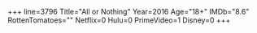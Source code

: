 +++
line=3796
Title="All or Nothing"
Year=2016
Age="18+"
IMDb="8.6"
RottenTomatoes=""
Netflix=0
Hulu=0
PrimeVideo=1
Disney=0
+++

